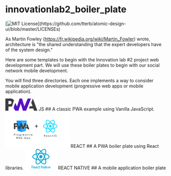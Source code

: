 # innovationlab2_boiler_plate
[![MIT License](https://img.shields.io/apm/l/atomic-design-ui.svg?)](https://github.com/tterb/atomic-design-ui/blob/master/LICENSEs)

As Martin Fowley (https://fr.wikipedia.org/wiki/Martin_Fowler) wrote, architecture is "the shared understanding that the expert developers have of the system design."

Here are some templates to begin with the Innovation lab #2 project web development part.
We will use these boiler plates to begin with our social network mobile development.

You will find three directories. Each one implements a way to consider mobile application development (progressive web apps or mobile application). 


<img src="pwa.png" alt="drawing" width="100" />
JS 
## A classic PWA example using Vanilla JavaScript.

<img src="pwareact.png" alt="drawing" width="200"/>
REACT 
## A PWA boiler plate using React libraries.

<img src="reactnative.png" alt="drawing" width="100"/>
REACT NATIVE 
## A mobile application boiler plate
